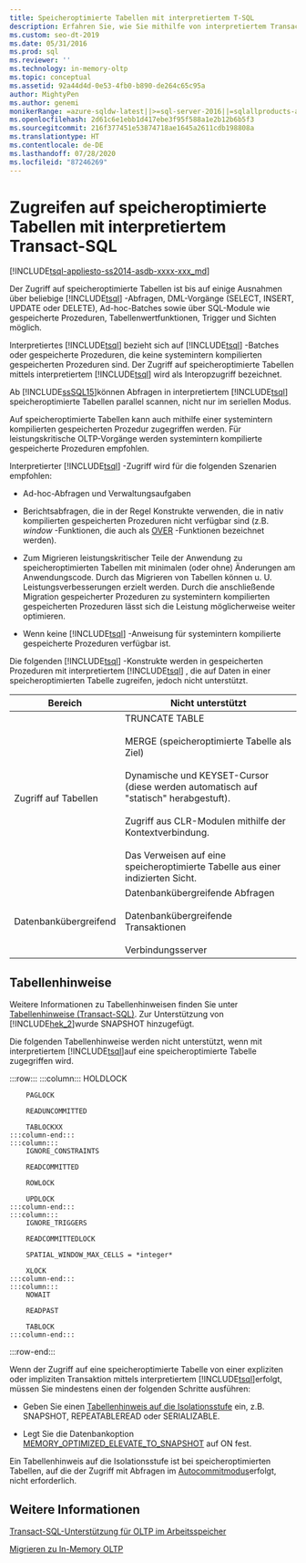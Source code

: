```yaml
---
title: Speicheroptimierte Tabellen mit interpretiertem T-SQL
description: Erfahren Sie, wie Sie mithilfe von interpretiertem Transact-SQL (Transact-SQL-Batches oder gespeicherte Prozeduren in SQL Server) auf speicheroptimierte Tabellen zugreifen.
ms.custom: seo-dt-2019
ms.date: 05/31/2016
ms.prod: sql
ms.reviewer: ''
ms.technology: in-memory-oltp
ms.topic: conceptual
ms.assetid: 92a44d4d-0e53-4fb0-b890-de264c65c95a
author: MightyPen
ms.author: genemi
monikerRange: =azure-sqldw-latest||>=sql-server-2016||=sqlallproducts-allversions||>=sql-server-linux-2017||=azuresqldb-mi-current
ms.openlocfilehash: 2d61c6e1ebb1d417ebe3f95f588a1e2b12b6b5f3
ms.sourcegitcommit: 216f377451e53874718ae1645a2611cdb198808a
ms.translationtype: HT
ms.contentlocale: de-DE
ms.lasthandoff: 07/28/2020
ms.locfileid: "87246269"
---
```

# <a name="accessing-memory-optimized-tables-using-interpreted-transact-sql"></a>Zugreifen auf speicheroptimierte Tabellen mit interpretiertem Transact-SQL
[!INCLUDE[tsql-appliesto-ss2014-asdb-xxxx-xxx_md](../../includes/tsql-appliesto-ss2014-asdb-xxxx-xxx-md.md)]

 Der Zugriff auf speicheroptimierte Tabellen ist bis auf einige Ausnahmen über beliebige [!INCLUDE[tsql](../../includes/tsql-md.md)] -Abfragen, DML-Vorgänge (SELECT, INSERT, UPDATE oder DELETE), Ad-hoc-Batches sowie über SQL-Module wie gespeicherte Prozeduren, Tabellenwertfunktionen, Trigger und Sichten möglich.  
  
Interpretiertes [!INCLUDE[tsql](../../includes/tsql-md.md)] bezieht sich auf [!INCLUDE[tsql](../../includes/tsql-md.md)] -Batches oder gespeicherte Prozeduren, die keine systemintern kompilierten gespeicherten Prozeduren sind. Der Zugriff auf speicheroptimierte Tabellen mittels interpretiertem [!INCLUDE[tsql](../../includes/tsql-md.md)] wird als Interopzugriff bezeichnet.  

Ab [!INCLUDE[ssSQL15](../../includes/sssql15-md.md)]können Abfragen in interpretiertem [!INCLUDE[tsql](../../includes/tsql-md.md)] speicheroptimierte Tabellen parallel scannen, nicht nur im seriellen Modus.

Auf speicheroptimierte Tabellen kann auch mithilfe einer systemintern kompilierten gespeicherten Prozedur zugegriffen werden. Für leistungskritische OLTP-Vorgänge werden systemintern kompilierte gespeicherte Prozeduren empfohlen.  
  
Interpretierter [!INCLUDE[tsql](../../includes/tsql-md.md)] -Zugriff wird für die folgenden Szenarien empfohlen:  
  
- Ad-hoc-Abfragen und Verwaltungsaufgaben  
  
- Berichtsabfragen, die in der Regel Konstrukte verwenden, die in nativ kompilierten gespeicherten Prozeduren nicht verfügbar sind (z.B. *window* -Funktionen, die auch als [OVER](../../t-sql/queries/select-over-clause-transact-sql.md) -Funktionen bezeichnet werden).  
  
- Zum Migrieren leistungskritischer Teile der Anwendung zu speicheroptimierten Tabellen mit minimalen (oder ohne) Änderungen am Anwendungscode. Durch das Migrieren von Tabellen können u. U. Leistungsverbesserungen erzielt werden. Durch die anschließende Migration gespeicherter Prozeduren zu systemintern kompilierten gespeicherten Prozeduren lässt sich die Leistung möglicherweise weiter optimieren.  
  
- Wenn keine [!INCLUDE[tsql](../../includes/tsql-md.md)] -Anweisung für systemintern kompilierte gespeicherte Prozeduren verfügbar ist.  
  
Die folgenden [!INCLUDE[tsql](../../includes/tsql-md.md)] -Konstrukte werden in gespeicherten Prozeduren mit interpretiertem [!INCLUDE[tsql](../../includes/tsql-md.md)] , die auf Daten in einer speicheroptimierten Tabelle zugreifen, jedoch nicht unterstützt.  
  
|Bereich|Nicht unterstützt|  
|----------|-----------------|  
|Zugriff auf Tabellen|TRUNCATE TABLE<br /><br /> MERGE (speicheroptimierte Tabelle als Ziel)<br /><br /> Dynamische und KEYSET-Cursor (diese werden automatisch auf "statisch" herabgestuft).<br /><br /> Zugriff aus CLR-Modulen mithilfe der Kontextverbindung.<br /><br /> Das Verweisen auf eine speicheroptimierte Tabelle aus einer indizierten Sicht.|  
|Datenbankübergreifend|Datenbankübergreifende Abfragen<br /><br /> Datenbankübergreifende Transaktionen<br /><br /> Verbindungsserver|  
  
## <a name="table-hints"></a>Tabellenhinweise

Weitere Informationen zu Tabellenhinweisen finden Sie unter [Tabellenhinweise &#40;Transact-SQL&#41;](../../t-sql/queries/hints-transact-sql-table.md). Zur Unterstützung von [!INCLUDE[hek_2](../../includes/hek-2-md.md)]wurde SNAPSHOT hinzugefügt.  
  
Die folgenden Tabellenhinweise werden nicht unterstützt, wenn mit interpretiertem [!INCLUDE[tsql](../../includes/tsql-md.md)]auf eine speicheroptimierte Tabelle zugegriffen wird.  

:::row:::
    :::column:::
        HOLDLOCK

        PAGLOCK

        READUNCOMMITTED

        TABLOCKXX
    :::column-end:::
    :::column:::
        IGNORE_CONSTRAINTS

        READCOMMITTED

        ROWLOCK

        UPDLOCK
    :::column-end:::
    :::column:::
        IGNORE_TRIGGERS

        READCOMMITTEDLOCK

        SPATIAL_WINDOW_MAX_CELLS = *integer*

        XLOCK
    :::column-end:::
    :::column:::
        NOWAIT

        READPAST

        TABLOCK
    :::column-end:::
:::row-end:::

Wenn der Zugriff auf eine speicheroptimierte Tabelle von einer expliziten oder impliziten Transaktion mittels interpretiertem [!INCLUDE[tsql](../../includes/tsql-md.md)]erfolgt, müssen Sie mindestens einen der folgenden Schritte ausführen:  
  
- Geben Sie einen [Tabellenhinweis auf die Isolationsstufe](../../relational-databases/in-memory-oltp/transactions-with-memory-optimized-tables.md) ein, z.B. SNAPSHOT, REPEATABLEREAD oder SERIALIZABLE.  
  
- Legt Sie die Datenbankoption [MEMORY_OPTIMIZED_ELEVATE_TO_SNAPSHOT](../../t-sql/statements/alter-database-transact-sql-set-options.md) auf ON fest.  
  
Ein Tabellenhinweis auf die Isolationsstufe ist bei speicheroptimierten Tabellen, auf die der Zugriff mit Abfragen im [Autocommitmodus](https://msdn.microsoft.com/c8de5b60-d147-492d-b601-2eeae8511d00)erfolgt, nicht erforderlich.  
  
## <a name="see-also"></a>Weitere Informationen

[Transact-SQL-Unterstützung für OLTP im Arbeitsspeicher](../../relational-databases/in-memory-oltp/transact-sql-support-for-in-memory-oltp.md)   

[Migrieren zu In-Memory OLTP](../../relational-databases/in-memory-oltp/migrating-to-in-memory-oltp.md)  

